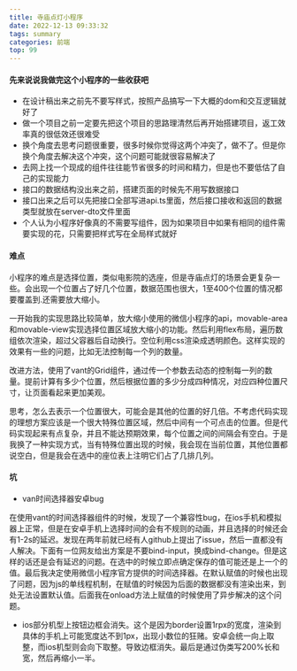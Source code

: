 ```yaml
---
title: 寺庙点灯小程序
date: 2022-12-13 09:33:32
tags: summary
categories: 前端
top: 99
---
```


#### 先来说说我做完这个小程序的一些收获吧

- 在设计稿出来之前先不要写样式，按照产品搞写一下大概的dom和交互逻辑就好了
- 做一个项目之前一定要先把这个项目的思路理清然后再开始搭建项目，返工效率真的很低效还很难受
- 换个角度去思考问题很重要，很多时候你觉得这两个冲突了，做不了。但是你换个角度去解决这个冲突，这个问题可能就很容易解决了
- 去网上找一个现成的组件往往能节省很多的时间和精力，但是也不要低估了自己的实现能力
- 接口的数据结构没出来之前，搭建页面的时候先不用写数据接口
- 接口出来之后可以先把接口全部写进api.ts里面，然后接口接收和返回的数据类型就放在server-dto文件里面
- 个人认为小程序好像真的不需要写组件，因为如果项目中如果有相同的组件需要实现的花，只需要把样式写在全局样式就好

#### 难点

小程序的难点是选择位置，类似电影院的选座，但是寺庙点灯的场景会更复杂一些。会出现一个位置占了好几个位置，数据范围也很大，1至400个位置的情况都要覆盖到.还需要放大缩小。

一开始我的实现思路比较简单，放大缩小使用的微信小程序的api，movable-area和movable-view实现选择位置区域放大缩小的功能。然后利用flex布局，遍历数组依次渲染，超过父容器后自动换行。空位利用css渲染成透明颜色。这样实现的效果有一些的问题，比如无法控制每一个列的数量。

改进方法，使用了vant的Grid组件，通过传一个参数去动态的控制每一列的数量。提前计算有多少个位置，然后根据位置的多少分成四种情况，对应四种位置尺寸，让页面看起来更加美观。

思考，怎么去表示一个位置很大，可能会是其他的位置的好几倍。不考虑代码实现的理想方案应该是一个很大特殊位置区域，然后中间有一个可点击的位置。但是代码实现起来有点复杂，并且不能达预期效果，每个位置之间的间隔会有空白。于是我换了一种实现方式，当有特殊位置出现的时候，我会现在当前位置，其他位置都说空白，但是我会在选中的座位表上注明它们占了几排几列。

#### 坑

- van时间选择器安卓bug

在使用vant的时间选择器组件的时候，发现了一个兼容性bug，在ios手机和模拟器上正常，但是在安卓手机上选择时间的会有不规则的动画，并且选择的时候还会有1-2s的延迟。发现在两年前就已经有人github上提出了issue，然后一直都没有人解决。下面有一位网友给出方案是不要bind-input，换成bind-change。但是这样的话还是会有延迟的问题。在选中的时候立即点确定保存的值可能还是上一个的值。最后我决定使用微信小程序官方提供的时间选择器。在默认赋值的时候也出现了问题，因为js的单线程机制，在赋值的时候因为后面的数据都没有渲染出来，到处无法设置默认值。后面我在onload方法上赋值的时候使用了异步解决的这个问题。

- ios部分机型上按钮边框会消失。这个是因为border设置1rpx的宽度，渲染到具体的手机上可能宽度达不到1px，出现小数位的狂赌。安卓会统一向上取整，而ios机型则会向下取整。导致边框消失。最后是通过伪类写200%长和宽，然后再缩小一半。
